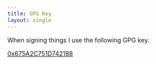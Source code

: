 ```yaml
---
title: GPG Key
layout: single
---
```


When signing things I use the following GPG key.

[0x675A2C751D742188](/static/files/72769C399B6DB4A938E637BF675A2C751D742188.asc)